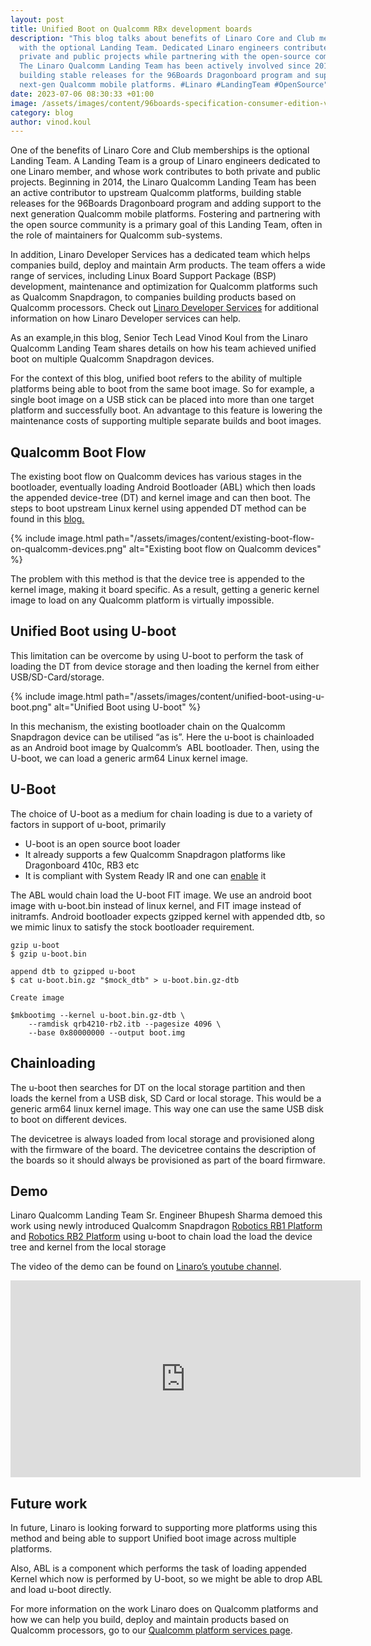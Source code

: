 ```yaml
---
layout: post
title: Unified Boot on Qualcomm RBx development boards
description: "This blog talks about benefits of Linaro Core and Club memberships
  with the optional Landing Team. Dedicated Linaro engineers contribute to
  private and public projects while partnering with the open-source community.
  The Linaro Qualcomm Landing Team has been actively involved since 2014,
  building stable releases for the 96Boards Dragonboard program and supporting
  next-gen Qualcomm mobile platforms. #Linaro #LandingTeam #OpenSource"
date: 2023-07-06 08:30:33 +01:00
image: /assets/images/content/96boards-specification-consumer-edition-v2.jpg
category: blog
author: vinod.koul
---
```

One of the benefits of Linaro Core and Club memberships is the optional Landing Team. A Landing Team is a group of Linaro engineers dedicated to one Linaro member, and whose work contributes to both private and public projects. Beginning in 2014, the Linaro Qualcomm Landing Team has been an active contributor to upstream Qualcomm platforms, building stable releases for the 96Boards Dragonboard program and adding support to the next generation Qualcomm mobile platforms. Fostering and partnering with the open source community is a primary goal of this Landing Team, often in the role of maintainers for Qualcomm sub-systems.

In addition, Linaro Developer Services has a dedicated team which helps companies build, deploy and maintain Arm products. The team offers a wide range of services, including Linux Board Support Package (BSP) development, maintenance and optimization for Qualcomm platforms such as Qualcomm Snapdragon, to companies building products based on Qualcomm processors. Check out [Linaro Developer Services](https://www.linaro.org/services/qualcomm-platforms-services/) for additional information on how Linaro Developer services can help.

As an example,in this blog, Senior Tech Lead Vinod Koul from the Linaro Qualcomm Landing Team shares details on how his team achieved unified boot on multiple Qualcomm Snapdragon devices.

For the context of this blog, unified boot refers to the ability of multiple platforms being able to boot from the same boot image. So for example, a single boot image on a USB stick can be placed into more than one target platform and successfully boot. An advantage to this feature is lowering the maintenance costs of supporting multiple separate builds and boot images.

## Qualcomm Boot Flow

The existing boot flow on Qualcomm devices has various stages in the bootloader, eventually loading Android Bootloader (ABL) which then loads the appended device-tree (DT) and kernel image and can then boot. The steps to boot upstream Linux kernel using appended DT method can be found in this [blog.](https://www.linaro.org/blog/let-s-boot-the-mainline-linux-kernel-on-qualcomm-devices/)

{% include image.html path="/assets/images/content/existing-boot-flow-on-qualcomm-devices.png" alt="Existing boot flow on Qualcomm devices" %}

The problem with this method is that the device tree is appended to the kernel image, making it board specific. As a result, getting a generic kernel image to load on any Qualcomm platform is virtually impossible.

## Unified Boot using U-boot

This limitation can be overcome by using U-boot to perform the task of loading the DT from device storage and then loading the kernel from either USB/SD-Card/storage.

{% include image.html path="/assets/images/content/unified-boot-using-u-boot.png" alt="Unified Boot using U-boot" %}

In this mechanism, the existing bootloader chain on the Qualcomm Snapdragon device can be utilised “as is”. Here the u-boot is chainloaded as an Android boot image by Qualcomm’s  ABL bootloader. Then, using the U-boot, we can load a generic arm64 Linux kernel image.

## U-Boot

The choice of U-boot as a medium for chain loading is due to a variety of factors in support of u-boot, primarily

* U-boot is an open source boot loader
* It already supports a few Qualcomm Snapdragon platforms like Dragonboard 410c, RB3 etc
* It is compliant with System Ready IR and one can [enable](https://developer.arm.com/documentation/DUI1101/1-1/Configure-U-Boot-for-SystemReady?lang=en) it

The ABL would chain load the U-boot FIT image. We use an android boot image with u-boot.bin instead of linux kernel, and FIT image instead of initramfs. Android bootloader expects gzipped kernel with appended dtb, so we mimic linux to satisfy the stock bootloader requirement.

```
gzip u-boot
$ gzip u-boot.bin

append dtb to gzipped u-boot
$ cat u-boot.bin.gz "$mock_dtb" > u-boot.bin.gz-dtb

Create image

$mkbootimg --kernel u-boot.bin.gz-dtb \
    --ramdisk qrb4210-rb2.itb --pagesize 4096 \
    --base 0x80000000 --output boot.img
```

## Chainloading

The u-boot then searches for DT on the local storage partition and then loads the kernel from a USB disk, SD Card or local storage. This would be a generic arm64 linux kernel image. This way one can use the same USB disk to boot on different devices.

The devicetree is always loaded from local storage and provisioned along with the firmware of the board. The devicetree contains the description of the boards so it should always be provisioned as part of the board firmware.

## Demo

Linaro Qualcomm Landing Team Sr. Engineer Bhupesh Sharma demoed this work using newly introduced Qualcomm Snapdragon [Robotics RB1 Platform](https://www.qualcomm.com/products/internet-of-things/industrial/industrial-automation/qualcomm-robotics-rb1-platform) and [Robotics RB2 Platform](https://www.qualcomm.com/products/internet-of-things/industrial/industrial-automation/qualcomm-robotics-rb2-platform) using u-boot to chain load the load the device tree and kernel from the local storage

The video of the demo can be found on [Linaro’s youtube channel](https://www.youtube.com/watch?v=jH3Eea1rHgA).

<iframe width="560" height="315" src="https://www.youtube.com/embed/jH3Eea1rHgA?controls=0" title="YouTube video player" frameborder="0" allow="accelerometer; autoplay; clipboard-write; encrypted-media; gyroscope; picture-in-picture; web-share" allowfullscreen></iframe>



## Future work

In future, Linaro is looking forward to supporting more platforms using this method and being able to support Unified boot image across multiple platforms.

Also, ABL is a component which performs the task of loading appended Kernel which now is performed by U-boot, so we might be able to drop ABL and load u-boot directly.

For more information on the work Linaro does on Qualcomm platforms and how we can help you build, deploy and maintain products based on Qualcomm processors, go to our [Qualcomm platform services page](https://www.linaro.org/services/qualcomm-platforms-services/).